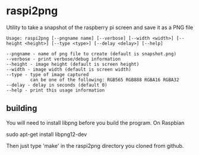 raspi2png
=========

Utility to take a snapshot of the raspberry pi screen and save it as a PNG file

    Usage: raspi2png [--pngname name] [--verbose] [--width <width>] [--height <height>] [--type <type>] [--delay <delay>] [--help]

    --pngname - name of png file to create (default is snapshot.png)
    --verbose - print verbose/debug information
    --height - image height (default is screen height)
    --width - image width (default is screen width)
    --type - type of image captured
             can be one of the following: RGB565 RGB888 RGBA16 RGBA32
    --delay - delay in seconds (default 0)
    --help - print this usage information

building
--------

You will need to install libpng before you build the program. On Raspbian

sudo apt-get install libpng12-dev

Then just type 'make' in the raspi2png directory you cloned from github.
